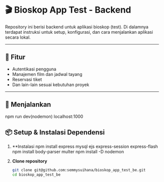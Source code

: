 # 🎬 Bioskop App Test - Backend

Repository ini berisi backend untuk aplikasi bioskop (test). Di dalamnya terdapat instruksi untuk setup, konfigurasi, dan cara menjalankan aplikasi secara lokal.

---

## 🚀 Fitur
- Autentikasi pengguna
- Manajemen film dan jadwal tayang
- Reservasi tiket
- Dan lain-lain sesuai kebutuhan proyek

---
## 🚀 Menjalankan
npm run dev(nodemon)
localhost:1000

## 📦 Setup & Instalasi Dependensi

1. **Instalasi
   npm install express mysql ejs express-session express-flash
   npm install body-parser multer
   npm install -D nodemon
   
3. **Clone repository**
   ```bash
   git clone git@github.com:semmysuihana/bioskop_app_test_be.git
   cd bioskop_app_test_be
  
